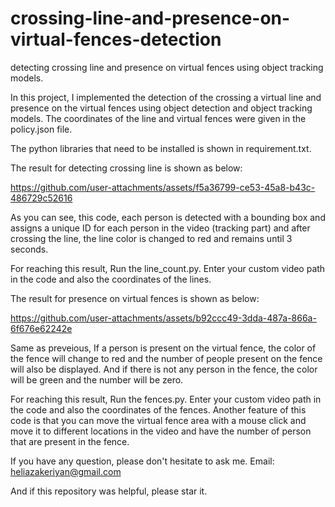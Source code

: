 # crossing-line-and-presence-on-virtual-fences-detection
detecting crossing line and presence on virtual fences using object tracking models.

In this project, I implemented the detection of the crossing a virtual line and presence on the virtual fences using object detection and object tracking models.
The coordinates of the line and virtual fences were given in the policy.json file.

The python libraries that need to be installed is shown in requirement.txt.


The result for detecting crossing line is shown as below:

https://github.com/user-attachments/assets/f5a36799-ce53-45a8-b43c-486729c52616

As you can see, this code, each person is detected with a bounding box and assigns a unique ID for each person in the video (tracking part) and after crossing the line, the line color is changed to red and remains until 3 seconds. 

For reaching this result, Run the line_count.py. 
Enter your custom video path in the code and also the coordinates of the lines.



The result for presence on virtual fences is shown as below:

https://github.com/user-attachments/assets/b92ccc49-3dda-487a-866a-6f676e62242e

Same as preveious, If a person is present on the virtual fence, the color of the fence will change to red and the number of people present on the fence will also be displayed.
And if there is not any person in the fence, the color will be green and the number will be zero.

For reaching this result, Run the fences.py. 
Enter your custom video path in the code and also the coordinates of the fences.
Another feature of this code is that you can move the virtual fence area with a mouse click and move it to different locations in the video and  have the number of person that are present in the fence.



If you have any question, please don't hesitate to ask me. 
Email: heliazakeriyan@gmail.com

And if this repository was helpful, please star it.
